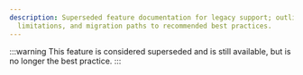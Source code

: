 ```yaml
---
description: Superseded feature documentation for legacy support; outlines usage,
  limitations, and migration paths to recommended best practices.
---
```

:::warning
This feature is considered superseded and is still available, but is no longer the best practice.
:::
